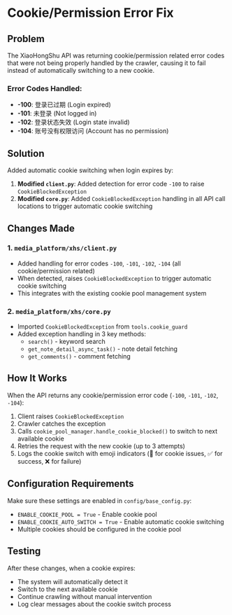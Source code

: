 # Cookie/Permission Error Fix

## Problem
The XiaoHongShu API was returning cookie/permission related error codes that were not being properly handled by the crawler, causing it to fail instead of automatically switching to a new cookie.

### Error Codes Handled:
- **-100**: 登录已过期 (Login expired)
- **-101**: 未登录 (Not logged in)
- **-102**: 登录状态失效 (Login state invalid)
- **-104**: 账号没有权限访问 (Account has no permission)

## Solution
Added automatic cookie switching when login expires by:

1. **Modified `client.py`**: Added detection for error code `-100` to raise `CookieBlockedException`
2. **Modified `core.py`**: Added `CookieBlockedException` handling in all API call locations to trigger automatic cookie switching

## Changes Made

### 1. `media_platform/xhs/client.py`
- Added handling for error codes `-100`, `-101`, `-102`, `-104` (all cookie/permission related)
- When detected, raises `CookieBlockedException` to trigger automatic cookie switching
- This integrates with the existing cookie pool management system

### 2. `media_platform/xhs/core.py`
- Imported `CookieBlockedException` from `tools.cookie_guard`
- Added exception handling in 3 key methods:
  - `search()` - keyword search
  - `get_note_detail_async_task()` - note detail fetching
  - `get_comments()` - comment fetching

## How It Works

When the API returns any cookie/permission error code (`-100`, `-101`, `-102`, `-104`):
1. Client raises `CookieBlockedException`
2. Crawler catches the exception
3. Calls `cookie_pool_manager.handle_cookie_blocked()` to switch to next available cookie
4. Retries the request with the new cookie (up to 3 attempts)
5. Logs the cookie switch with emoji indicators (🔐 for cookie issues, ✅ for success, ❌ for failure)

## Configuration Requirements

Make sure these settings are enabled in `config/base_config.py`:
- `ENABLE_COOKIE_POOL = True` - Enable cookie pool
- `ENABLE_COOKIE_AUTO_SWITCH = True` - Enable automatic cookie switching
- Multiple cookies should be configured in the cookie pool

## Testing
After these changes, when a cookie expires:
- The system will automatically detect it
- Switch to the next available cookie
- Continue crawling without manual intervention
- Log clear messages about the cookie switch process
